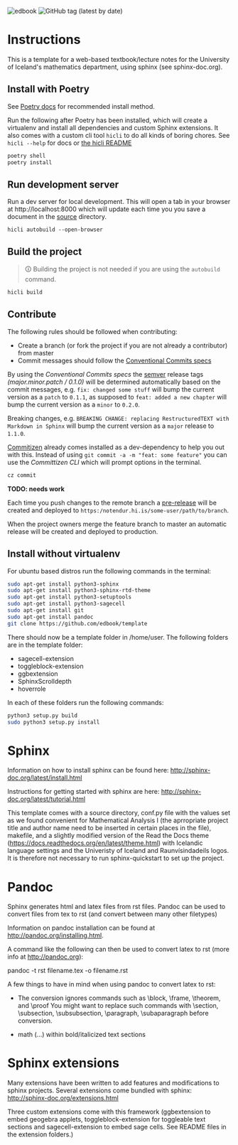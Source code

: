 ![edbook](https://github.com/busla/undirbuningur_stae/workflows/edbook/badge.svg)
![GitHub tag (latest by date)](https://img.shields.io/github/v/tag/busla/undirbuningur_stae?label=version)

# Instructions

This is a template for a web-based textbook/lecture notes for the University of Iceland's mathematics department, using sphinx (see sphinx-doc.org).

## Install with Poetry
See [Poetry docs](https://python-poetry.org/docs/#installation) for recommended install method.


Run the following after Poetry has been installed, which will create a virtualenv and install all dependencies and custom Sphinx extensions. It also comes with a custom cli tool `hicli` to do all kinds of boring chores. See `hicli --help` for docs or [the hicli README](cli/README.md)

```sh
poetry shell
poetry install
```

## Run development server
Run a dev server for local development. This will open a tab in your browser at http://localhost:8000 which will update each time you you save a document in the [source](docs/source)  directory.
```
hicli autobuild --open-browser
```

## Build the project
> 🛈 Building the project is not needed if you are using the `autobuild` command.  
```sh
hicli build
```

## Contribute
The following rules should be followed when contributing:
- Create a branch (or fork the project if you are not already a contributor) from master
- Commit messages should follow the [Conventional Commits specs](https://www.conventionalcommits.org)

By using the _Conventional Commits specs_ the [semver](https://semver.org/) release tags _(major.minor.patch / 0.1.0)_ will be determined automatically based on the commit messages, e.g. `fix: changed some stuff` will bump the current version as a `patch` to `0.1.1`, as supposed to `feat: added a new chapter` will bump the current version as a `minor` to `0.2.0`.

Breaking changes, e.g. `BREAKING CHANGE: replacing RestructuredTEXT with Markdown in Sphinx` will bump the current version as a `major` release to `1.1.0`.

[Commitizen](https://commitizen-tools.github.io/commitizen/) already comes installed as a dev-dependency to help you out with this. Instead of using `git commit -a -m "feat: some feature"` you can use the _Committizen CLI_ which will prompt options in the terminal.

```sh
cz commit
```


**TODO: needs work**

Each time you push changes to the remote branch a [pre-release](https://github.com/busla/undirbuningur_stae/releases) will be created and deployed to `https:/notendur.hi.is/some-user/path/to/branch`.


When the project owners merge the feature branch to master an automatic release will be created and deployed to production.


## Install without virtualenv
For ubuntu based distros run the following commands in the terminal:

```bash
sudo apt-get install python3-sphinx
sudo apt-get install python3-sphinx-rtd-theme
sudo apt-get install python3-setuptools
sudo apt-get install python3-sagecell
sudo apt-get install git
sudo apt-get install pandoc
git clone https://github.com/edbook/template
```
There should now be a template folder in /home/user. The following folders are in the template folder:

* sagecell-extension
* toggleblock-extension
* ggbextension
* SphinxScrolldepth
* hoverrole

In each of these folders run the following commands:
```bash
python3 setup.py build
sudo python3 setup.py install
```

Sphinx
======
Information on how to install sphinx can be found here: http://sphinx-doc.org/latest/install.html

Instructions for getting started with sphinx are here: http://sphinx-doc.org/latest/tutorial.html

This template comes with a source directory, conf.py file with the values set as we found convenient for Mathematical Analysis I (the aprropriate project title and author name need to be inserted in certain places in the file), makefile, and a slightly modified version of the Read the Docs theme (https://docs.readthedocs.org/en/latest/theme.html) with Icelandic language settings and the Univeristy of Iceland and Raunvísindadeils logos. It is therefore not necessary to run sphinx-quickstart to set up the project.


Pandoc
======
Sphinx generates html and latex files from rst files.
Pandoc can be used to convert files from tex to rst (and convert between many other filetypes)

Information on pandoc installation can be found at http://pandoc.org/installing.html.

A command like the following can then be used to convert latex to rst (more info at http://pandoc.org):

pandoc -t rst filename.tex -o filename.rst

A few things to have in mind when using pandoc to convert latex to rst:

-   The conversion ignores commands such as \block, \frame, \theorem, and \proof
    You might want to replace such commands with \section, \subsection, \subsubsection, \paragraph, \subaparagraph before conversion.

-   math ($...$) within bold/italicized text sections


Sphinx extensions
=================
Many extensions have been written to add features and modifications to sphinx projects.
Several extensions come bundled with sphinx: http://sphinx-doc.org/extensions.html

Three custom extensions come with this framework (ggbextension to embed geogebra applets, toggleblock-extension for toggleable text sections and sagecell-extension to embed sage cells. See README files in the extension folders.)

